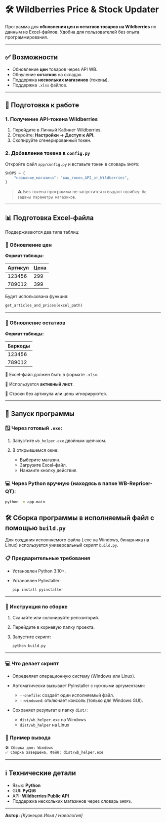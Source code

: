 # 🛠 Wildberries Price & Stock Updater

Программа для **обновления цен и остатков товаров на Wildberries** по данным из Excel-файлов. Удобна для пользователей без опыта программирования.

---

## ✅ Возможности

- Обновление **цен** товаров через API WB.
- Обнуление **остатков** на складах.
- Поддержка **нескольких магазинов** (токены).
- Поддержка `.xlsx` файлов.

---

## 🔧 Подготовка к работе

### 1. Получение API-токена Wildberries

1. Перейдите в Личный Кабинет Wildberries.
2. Откройте: **Настройки → Доступ к API**.
3. Скопируйте сгенерированный токен.

### 2. Добавление токена в `config.py`

Откройте файл `app/config.py` и вставьте токен в словарь `SHOPS`:

```python
SHOPS = {
    "название_магазина": "ваш_токен_API_от_Wildberries",
}
````

> ⚠️ Без токена программа не запустится и выдаст ошибку: `Не заданы параметры магазинов`.

---

## 📊 Подготовка Excel-файла

Поддерживаются два типа таблиц:

### 🔸 Обновление цен

**Формат таблицы:**

| Артикул | Цена |
| ------- | ---- |
| 123456  | 299  |
| 789012  | 399  |

Будет использована функция:

```python
get_articles_and_prices(excel_path)
```

---

### 🔸 Обновление остатков

**Формат таблицы:**

| Баркоды |
| ------- |
| 123456  |
| 789012  |


📌 Excel-файл должен быть в формате `.xlsx`.

📌 Используется **активный лист**.

📌 Строки без артикула или цены игнорируются.

---

## 🚀 Запуск программы

### 🪟 Через готовый `.exe`:

1. Запустите `wb_helper.exe` двойным щелчком.
2. В открывшемся окне:

   * Выберите магазин.
   * Загрузите Excel-файл.
   * Нажмите кнопку действия.

### 💻 Через Python вручную (находясь в папке WB-Repricer-QT):

```bash
python -m app.main
```



## 🛠 Сборка программы в исполняемый файл с помощью `build.py`

Для создания исполняемого файла (.exe на Windows, бинарника на Linux) используется универсальный скрипт `build.py`.

### 📋 Предварительные требования

* Установлен Python 3.10+.
* Установлен PyInstaller:

  ```bash
  pip install pyinstaller
  ```

---

### 🚀 Инструкция по сборке

1. Скачайте или склонируйте репозиторий.
2. Перейдите в корневую папку проекта.
3. Запустите скрипт:

   ```bash
   python build.py
   ```

---

### 💻 Что делает скрипт

* Определяет операционную систему (Windows или Linux).
* Автоматически вызывает PyInstaller с нужными аргументами:

  * `--onefile`: создаёт один исполняемый файл.
  * `--windowed`: отключает консоль (только для Windows GUI).
* Сохраняет результат в папку `dist/`:

  * `dist/wb_helper.exe` на Windows
  * `dist/wb_helper` на Linux


### 📁 Пример вывода

```bash
🛠️ Сборка для: Windows
✅ Сборка завершена. Файл: dist/wb_helper.exe
```


---
## ℹ️ Технические детали

* Язык: **Python**
* GUI: **PyQt6**
* API: **Wildberries Public API**
* Поддержка нескольких магазинов через словарь `SHOPS`.

---

**Автор:** *\[Кузнецов Илья / Новология]*
